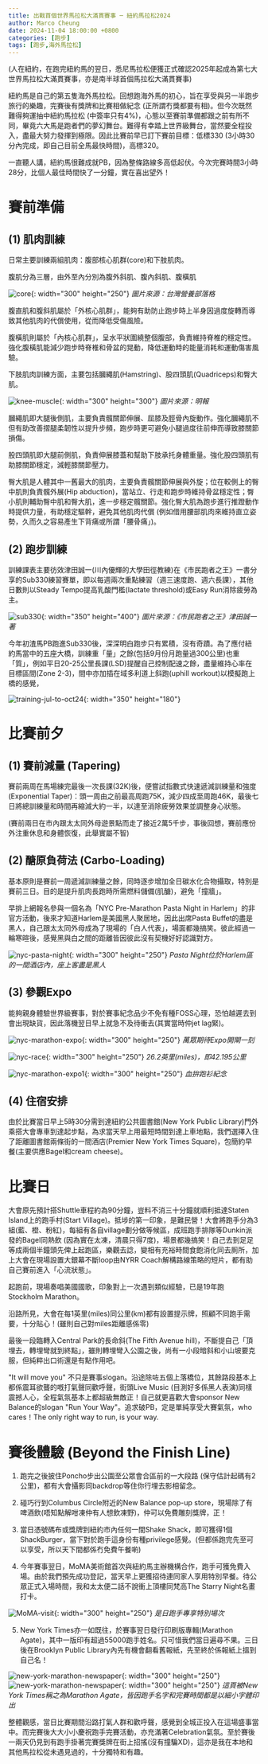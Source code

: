 ```yaml
---
title: 出戰首個世界馬拉松大滿貫賽事 ─ 紐約馬拉松2024
author: Marco Cheung
date: 2024-11-04 18:00:00 +0800
categories: [跑步]
tags: [跑步,海外馬拉松]
---
```


(人在紐約，在跑完紐約馬的翌日，悉尼馬拉松便獲正式確認2025年起成為第七大世界馬拉松大滿貫賽事，亦是南半球首個馬拉松大滿貫賽事)

紐約馬是自己的第五隻海外馬拉松。回想跑海外馬的初心，旨在享受與另一半跑步旅行的樂趣，完賽後有獎牌和比賽相做紀念 (正所謂冇獎都要有相)。但今次既然難得夠運抽中紐約馬拉松 (中簽率只有4%)，心態以至賽前準備都跟之前有所不同，畢竟六大馬是跑者們的夢幻舞台。難得有幸踏上世界級舞台，當然要全程投入，盡最大努力發揮到極限。因此比賽前早已訂下賽前目標：低標330 (3小時30分內完成，即自己目前全馬最快時間)，高標320。

一直聽人講，紐約馬很難成就PB，因為整條路線多高低起伏。今次完賽時間3小時28分，比個人最佳時間快了一分鐘，實在喜出望外！

# 賽前準備
## (1) 肌肉訓練

日常主要訓練兩組肌肉：腹部核心肌群(core)和下肢肌肉。

腹肌分為三層，由外至內分別為腹外斜肌、腹內斜肌、腹橫肌

![core](/images/core.jpg){: width="300" height="250"}
_圖片來源：台灣營養部落格_

腹直肌和腹斜肌屬於「外核心肌群」，能夠有助防止跑步時上半身因過度旋轉而導致其他肌肉的代償使用，從而降低受傷風險。

腹橫肌則屬於「內核心肌群」，呈水平狀圍繞整個腹部，負責維持脊椎的穩定性。強化腹橫肌能減少跑步時脊椎和骨盆的晃動，降低運動時的能量消耗和運動傷害風驗。

下肢肌肉訓練方面，主要包括膕繩肌(Hamstring)、股四頭肌(Quadriceps)和臀大肌。

![knee-muscle](/images/knee-muscle.jpg){: width="300" height="300"}
_圖片來源：明報_

膕繩肌即大腿後側肌，主要負責髖關節伸展、屈膝及脛骨內旋動作。強化膕繩肌不但有助改善摺腿柔韌性以提升步頻，跑步時更可避免小腿過度往前伸而導致膝關節損傷。

股四頭肌即大腿前側肌，負責伸展膝蓋和幫助下肢承托身體重量。強化股四頭肌有助膝關節穩定，減輕膝關節壓力。

臀大肌是人體其中一舊最大的肌肉，主要負責髖關節伸展與外旋；位在較側上的臀中肌則負責髖外展(Hip abduction)，當站立、行走和跑步時維持骨盆穩定性；臀小肌則輔助臀中肌和臀大肌，進一步穩定髖關節。強化臀大肌為跑步進行推蹬動作時提供力量，有助穩定驅幹，避免其他肌肉代償 (例如借用腰部肌肉來維持直立姿勢，久而久之容易產生下背痛或所謂「腰骨痛」)。

## (2) 跑步訓練
訓練課表主要彷效津田誠一(川內優輝的大學田徑教練)在《市民跑者之王》一書分享的Sub330練習賽單，即以每週兩次重點練習（週三速度跑、週六長課），其他日數則以Steady Tempo提高乳酸門檻(lactate threshold)或Easy Run消除疲勞為主。

![sub330](/images/sub330_training_schedule.jpg){: width="350" height="400"}
_圖片來源：《市民跑者之王》津田誠一著_

今年初渣馬PB跑進Sub330後，深深明白跑步只有累積，沒有奇蹟。為了應付紐約馬當中的五座大橋，訓練重「量」之餘(包括9月份月跑量過300公里)也重「質」，例如平日20-25公里長課(LSD)提醒自己控制配速之餘，盡量維持心率在目標區間(Zone 2-3)，間中亦加插在域多利道上斜跑(uphill workout)以模擬跑上橋的感覺，

![training-jul-to-oct24](/images/running-training-jul-to-oct24.png){: width="350" height="180"}


# 比賽前夕
## (1) 賽前減量 (Tapering)
賽前兩周在馬場練完最後一次長課(32K)後，便嘗試指數式快速遞減訓練量和強度 (Exponential Taper)：頭一周由之前最高周跑75K，減少四成至周跑46K，最後七日將總訓練量和時間再縮減大約一半，以達至消除疲勞效果並調整身心狀態。

(賽前兩日在市內跟太太同外母遊景點而走了接近2萬5千步，事後回想，賽前應份外注重休息和身體恢復，此舉實屬不智)

## (2) 醣原負荷法 (Carbo-Loading)
基本原則是賽前一周遞減訓練量之餘，同時逐步增加全日碳水化合物攝取，特別是賽前三日。目的是提升肌肉長跑時所需燃料儲備(肌醣)，避免「撞牆」。

早排上網報名參與一個名為「NYC Pre-Marathon Pasta Night in Harlem」的非官方活動，後來才知道Harlem是美國黑人聚居地，因此出席Pasta Buffet的盡是黑人，自己跟太太同外母成為了現場的「白人代表」，場面都幾搞笑。彼此經過一輪寒暄後，感覺黑與白之間的距離皆因彼此沒有契機好好認識對方。

![nyc-pasta-night](/images/nyc-pasta-night.jpg){: width="300" height="250"}
_Pasta Night位於Harlem區的一間酒店內，座上客盡是黑人_

## (3) 參觀Expo
能夠親身體驗世界級賽事，對於賽事紀念品少不免有種FOSS心理，恐怕越遲去到會出現缺貨，因此落機翌日早上就急不及待衝去(其實當時仲jet lag緊)。

![nyc-marathon-expo](/images/nyc-marathon-expo.jpg){: width="300" height="250"}
_萬眾期待Expo開閘一刻_

![nyc-race](/images/nyc-race.jpg){: width="300" height="250"}
_26.2英里(miles)，即42.195公里_

![nyc-marathon-expo1](/images/nyc-marathon-expo1.jpg){: width="300" height="250"}
_血拚跑衫紀念_

## (4) 住宿安排
由於比賽當日早上5時30分需到達紐約公共圖書館(New York Public Library)門外乘搭大會專車到達起步點，為求當天早上用最短時間到達上車地點，我們選擇入住了距離圖書館兩條街的一間酒店(Premier New York Times Square)，包簡約早餐(主要供應Bagel和cream cheese)。

# 比賽日
大會原先預計搭Shuttle車程約為90分鐘，豈料不消三十分鐘就順利抵達Staten Island上的跑手村(Start Village)。抵埗的第一印象，是難民營！大會將跑手分為3組(藍、橙、粉紅)，每組有各自village劃分做等候區，成班跑手排隊等Dunkin派發的Bagel同熱飲 (因為實在太凍，清晨只得7度)，場景都幾搞笑！自己去到足足等成兩個半鐘頭先俾上起跑區，樂觀去諗，變相有充裕時間食飽消化同去厠所，加上大會在現場設置大銀幕不斷loop由NYRR Coach解構路線策略的短片，都有助自己賽前進入「心流狀態」。

起跑前，現場奏唱美國國歌，印象對上一次遇到類似經驗，已是19年跑Stockholm Marathon。

沿路所見，大會在每1英里(miles)同公里(km)都有設置提示牌，照顧不同跑手需要，十分貼心！(雖則自己對miles距離感係零)

最後一段臨轉入Central Park的長命斜(The Fifth Avenue hill)，不斷提自己「頂埋去，轉埋彎就到終點」，雖則轉埋彎入公園之後，尚有一小段暗斜和小山坡要克服，但純粹出口術還是有點作用吧。

"It will move you" 不只是賽事slogan。沿途除咗五個上落橋位，其餘路段基本上都係震耳欲聾的嘅打氣聲同歡呼聲，街頭Live Music (目測好多係黑人表演)同樣震撼人心，全程氣氛基本上都超級無敵正！自己就更喜歡大會sponsor New Balance的slogan "Run Your Way"。追求破PB，定是單純享受大賽氣氛，who cares！The only right way to run, is your way.

# 賽後體驗 (Beyond the Finish Line)
1) 跑完之後披住Poncho步出公園至公眾會合區前的一大段路 (保守估計起碼有2公里)，都有大會攝影同backdrop等住你行埋去影相留念。

2) 碰巧行到Columbus Circle附近的New Balance pop-up store，現場除了有啤酒飲(唔知點解咁凍仲有人想飲凍野)，仲可以免費雕刻獎牌，正！

3) 當日憑號碼布或獎牌到紐約市內任何一間Shake Shack，即可獲得1個ShackBurger，當下對於跑手這身份有種privilege感覺。(但都係跑完先至可以享受，所以天下間都係冇免費午餐喲)

4) 今年賽事翌日，MoMA美術館首次與紐約馬主辦機構合作，跑手可獲免費入場。由於我們預先成功登記，當天早上更獲招待連同家人享用特別早餐。待公眾正式入場時間，我和太太便二話不說衝上頂樓同梵高The Starry Night名畫打卡。

![MoMA-visit](/images/MoMA.jpg){: width="300" height="250"}
_是日跑手專享特別場次_

5) New York Times亦一如既往，於賽事翌日發行印刷版專輯(Marathon Agate)，其中一版印有超過55000跑手姓名。只可惜我們當日遍尋不果。三日後在Brooklyn Public Library內先有機會翻看舊報紙，先至終於係報紙上搵到自己名！

![new-york-marathon-newspaper](/images/new-york-marathon-newspaper1.jpg){: width="300" height="250"}
![new-york-marathon-newspaper](/images/new-york-marathon-newspaper2.jpg){: width="300" height="250"}
_這頁被New York Times稱之為Marathon Agate，皆因跑手名字和完賽時間都是以細小字體印出_

整體觀感，當日比賽期間沿路打氣人群和歡呼聲，感覺到全城正投入在這場盛事當中。而完賽後大大小小慶祝跑手完賽活動，亦充滿著Celebration氣氛。至於賽後一兩天仍見到有跑手掛著完賽獎牌在街上招搖(沒有撞騙XD)，這亦是我在本地和其他馬拉松從未遇見過的，十分獨特和有趣。